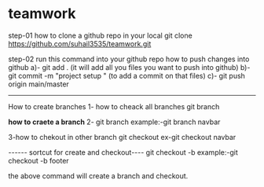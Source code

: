 # teamwork
step-01
how to clone a github repo in your local
git clone https://github.com/suhail3535/teamwork.git

step-02  run this command into your github repo
how to push changes into github
a)- git add . (it will add all you files you want to push into github)
b)- git commit -m "project setup " (to add a commit on that files)
c)- git push origin main/master

------------------------
How to create branches
1- how to cheack all branches
git branch 

**how to craete a branch**
2- git branch <name of branch>
example:-git branch navbar 

3-how to chekout in other branch
git checkout <branch name>
ex-git checkout navbar

------ sortcut for create and checkout----
git checkout -b <branch name>
example:-git checkout -b footer

the above command will create a branch and checkout.

